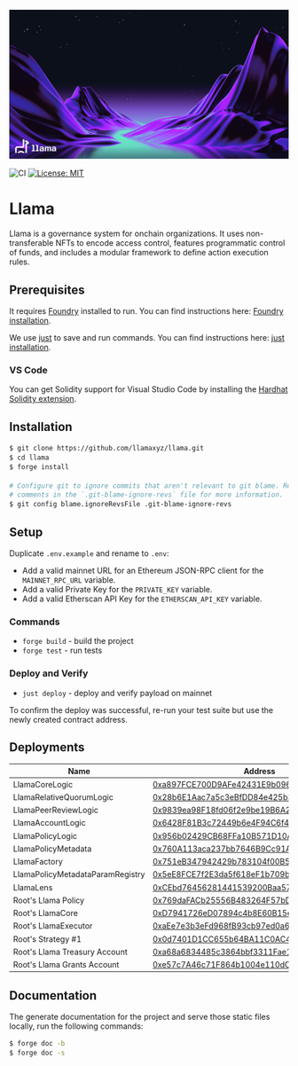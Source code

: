 ![Llama](.github/assets/llama-banner.png)

![CI](https://github.com/llamaxyz/llama/actions/workflows/ci.yml/badge.svg)
[![License: MIT](https://img.shields.io/badge/License-MIT-yellow.svg)](https://opensource.org/licenses/MIT)

# Llama

Llama is a governance system for onchain organizations. It uses non-transferable NFTs to encode access control, features programmatic control of funds, and includes a modular framework to define action execution rules.

## Prerequisites

It requires [Foundry](https://github.com/foundry-rs/foundry) installed to run. You can find instructions here: [Foundry installation](https://book.getfoundry.sh/getting-started/installation).

We use [just](https://github.com/casey/just) to save and run commands. You can find instructions here: [just installation](https://github.com/casey/just#packages).

### VS Code

You can get Solidity support for Visual Studio Code by installing the [Hardhat Solidity extension](https://github.com/NomicFoundation/hardhat-vscode).

## Installation

```sh
$ git clone https://github.com/llamaxyz/llama.git
$ cd llama
$ forge install

# Configure git to ignore commits that aren't relevant to git blame. Read the
# comments in the `.git-blame-ignore-revs` file for more information.
$ git config blame.ignoreRevsFile .git-blame-ignore-revs
```

## Setup

Duplicate `.env.example` and rename to `.env`:

- Add a valid mainnet URL for an Ethereum JSON-RPC client for the `MAINNET_RPC_URL` variable.
- Add a valid Private Key for the `PRIVATE_KEY` variable.
- Add a valid Etherscan API Key for the `ETHERSCAN_API_KEY` variable.

### Commands

- `forge build` - build the project
- `forge test` - run tests

### Deploy and Verify

- `just deploy` - deploy and verify payload on mainnet

To confirm the deploy was successful, re-run your test suite but use the newly created contract address.

## Deployments

| Name                             | Address                                    | Verified                                                                           |
| -------------------------------- | ------------------------------------------ | ---------------------------------------------------------------------------------- |
| LlamaCoreLogic                   | [0xa897FCE700D9AFe42431E9b096c785f1bcE6aD06](https://goerli.etherscan.io/address/0xa897FCE700D9AFe42431E9b096c785f1bcE6aD06) |    ✅    |
| LlamaRelativeQuorumLogic       | [0x28b6E1Aac7a5c3eBfDD84e425b3e31be2fF714aD](https://goerli.etherscan.io/address/0x28b6E1Aac7a5c3eBfDD84e425b3e31be2fF714aD) |    ✅    |
| LlamaPeerReviewLogic       | [0x9839ea98F18fd06f2e9be19B6A2E00dc11654755](https://goerli.etherscan.io/address/0x9839ea98F18fd06f2e9be19B6A2E00dc11654755) |    ✅    |
| LlamaAccountLogic                | [0x6428F81B3c72449b6e4F94C6f40cAbC349B90b73](https://goerli.etherscan.io/address/0x6428F81B3c72449b6e4F94C6f40cAbC349B90b73) |    ✅    |
| LlamaPolicyLogic                 | [0x956b02429CB68FFa10B571D10A7cC8A92DbCefde](https://goerli.etherscan.io/address/0x956b02429CB68FFa10B571D10A7cC8A92DbCefde) |    ❌    |
| LlamaPolicyMetadata              | [0x760A113aca237bb7646B9Cc91A8223E522517344](https://goerli.etherscan.io/address/0x760A113aca237bb7646B9Cc91A8223E522517344) |    ❌    |
| LlamaFactory                     | [0x751eB347942429b783104f00B507b7774eA033Ea](https://goerli.etherscan.io/address/0x751eB347942429b783104f00B507b7774eA033Ea) |    ❌    |
| LlamaPolicyMetadataParamRegistry | [0x5eE8FCE7f2E3da5f618eF1b709b660DbF30A6951](https://goerli.etherscan.io/address/0x5eE8FCE7f2E3da5f618eF1b709b660DbF30A6951) |    ❌    |
| LlamaLens                        | [0xCEbd76456281441539200Baa575ba36A19BDf354](https://goerli.etherscan.io/address/0xCEbd76456281441539200Baa575ba36A19BDf354) |    ❌    |
| Root's Llama Policy              | [0x769daFACb25556B483264F57bD7647dE725F8FFe](https://goerli.etherscan.io/address/0x769daFACb25556B483264F57bD7647dE725F8FFe) |    ❌    |
| Root's LlamaCore                 | [0xD7941726eD07894c4b8E60B15e7973e0F0936bfa](https://goerli.etherscan.io/address/0xD7941726eD07894c4b8E60B15e7973e0F0936bfa) |    ✅    |
| Root's LlamaExecutor             | [0xaEe7e3b3eFd968fB93cb97ed0a61c155a17d8Fb9](https://goerli.etherscan.io/address/0xaEe7e3b3eFd968fB93cb97ed0a61c155a17d8Fb9) |    ❌    |
| Root's Strategy #1               | [0x0d7401D1CC655b64BA11C0AC4272C09528793a58](https://goerli.etherscan.io/address/0x0d7401D1CC655b64BA11C0AC4272C09528793a58) |    ✅    |
| Root's Llama Treasury Account    | [0xa68a6834485c3864bbf3311Fae178c85bF8852CE](https://goerli.etherscan.io/address/0xa68a6834485c3864bbf3311Fae178c85bF8852CE) |    ✅    |
| Root's Llama Grants Account      | [0xe57c7A46c71F864b1004e110dCB3e908496c1d55](https://goerli.etherscan.io/address/0xe57c7A46c71F864b1004e110dCB3e908496c1d55) |    ✅    |

## Documentation

The generate documentation for the project and serve those static files locally, run the following commands:

```sh
$ forge doc -b
$ forge doc -s
```
